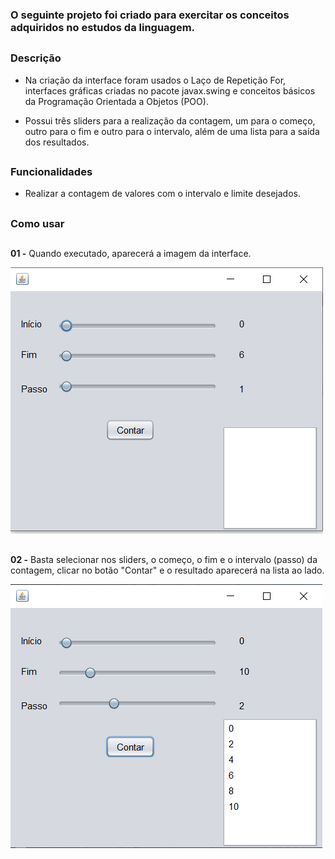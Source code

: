 ### O seguinte projeto foi criado para exercitar os conceitos adquiridos no estudos da linguagem. 


##


### Descrição

- Na criação da interface foram usados o Laço de Repetição For, interfaces gráficas criadas no pacote javax.swing e conceitos básicos da Programação Orientada a Objetos (POO).

- Possui três sliders para a realização da contagem, um para o começo, outro para o fim e outro para o intervalo, além de uma lista para a saída dos resultados. 

##

### Funcionalidades

- Realizar a contagem de valores com o intervalo e limite desejados. 

##

### Como usar

##

**01 -** Quando executado, aparecerá a imagem da interface.

![Tela da interface](https://github.com/EnzoFerreiraAguiar/Interface-contadora/blob/master/Imagens_Interface_De_Contagem/Interface_Contadora.PNG?raw=true)

##

**02 -** Basta selecionar nos sliders, o começo, o fim e o intervalo (passo) da contagem, clicar no botão "Contar" e o resultado aparecerá na lista ao lado.

![Exemplo na interface]( https://github.com/EnzoFerreiraAguiar/Interface-contadora/blob/master/Imagens_Interface_De_Contagem/Exemplo_Interface_Contadora.PNG?raw=true)


